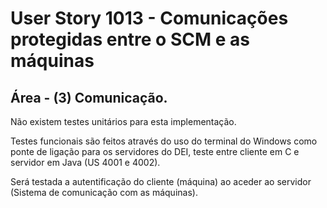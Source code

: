 # User Story 1013 - Comunicações protegidas entre o SCM e as máquinas

## Área - (3) Comunicação.

Não existem testes unitários para esta implementação.

Testes funcionais são feitos através do uso do terminal do Windows como ponte de ligação para os servidores do DEI, teste entre cliente em C e servidor em Java (US 4001 e 4002).

Será testada a autentificação do cliente (máquina) ao aceder ao servidor (Sistema de comunicação com as máquinas).